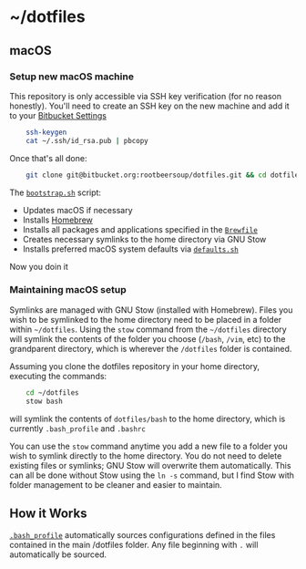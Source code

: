 # ~/dotfiles

## macOS

### Setup new macOS machine

This repository is only accessible via SSH key verification (for no reason honestly). You'll need to create an SSH key on the new machine and add it to your [Bitbucket Settings](https://bitbucket.org/account/user/rootbeersoup/ssh-keys/)

```bash
	ssh-keygen
	cat ~/.ssh/id_rsa.pub | pbcopy
```

Once that's all done:

```bash
	git clone git@bitbucket.org:rootbeersoup/dotfiles.git && cd dotfiles && source bootstrap.sh
```

The [`bootstrap.sh`](https://bitbucket.org/rootbeersoup/dotfiles/src/master/bootstrap.sh) script:

* Updates macOS if necessary
* Installs [Homebrew](https://brew.sh)
* Installs all packages and applications specified in the [`Brewfile`](https://bitbucket.org/rootbeersoup/dotfiles/src/master/Brewfile)
* Creates necessary symlinks to the home directory via GNU Stow
* Installs preferred macOS system defaults via [`defaults.sh`](https://bitbucket.org/rootbeersoup/dotfiles/src/master/defaults.sh)


Now you doin it

### Maintaining macOS setup

Symlinks are managed with GNU Stow (installed with Homebrew). Files you wish to be symlinked to the home directory need to be placed in a folder within `~/dotfiles`. Using the `stow` command from the `~/dotfiles` directory will symlink the contents of the folder you choose (`/bash`, `/vim`, etc) to the grandparent directory, which is wherever the `/dotfiles` folder is contained.

Assuming you clone the dotfiles repository in your home directory, executing the commands:

```bash
	cd ~/dotfiles
	stow bash
```
will symlink the contents of `dotfiles/bash` to the home directory, which is currently `.bash_profile` and `.bashrc`

You can use the `stow` command anytime you add a new file to a folder you wish to symlink directly to the home directory. You do not need to delete existing files or symlinks; GNU Stow will overwrite them automatically. This can all be done without Stow using the `ln -s` command, but I find Stow with folder management to be cleaner and easier to maintain.


## How it Works

[`.bash_profile`](https://bitbucket.org/rootbeersoup/dotfiles/src/master/bash/.bash_profile) automatically sources configurations defined in the files contained in the main /dotfiles folder. Any file beginning with `.` will automatically be sourced.

